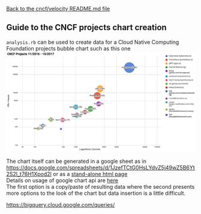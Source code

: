 [Back to the cncf/velocity README.md file](../README.md)

## Guide to the CNCF projects chart creation

`analysis.rb` can be used to create data for a Cloud Native Computing Foundation projects bubble chart such as this one
![sample chart](./cncf_chart_example.png?raw=true "CNCF projects")

The chart itself can be generated in a google sheet as in https://docs.google.com/spreadsheets/d/1JzefTCtG0HsLYdvZ5j49wZ5B6Yt2S2l_t76H1Xpod2I
or as a [stand-alone html page](../charts/CNCF_bubble_chart_full_with_2016K8s.html)<br />Details on usage of google chart api are [here](https://developers.google.com/chart/interactive/docs/gallery/bubblechart)<br />The first option is a copy/paste of resulting data where the second presents more options to the look of the chart but data insertion is a little difficult.



https://bigquery.cloud.google.com/queries/




